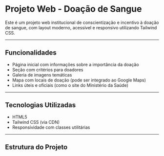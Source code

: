 # Projeto Web - Doação de Sangue

Este é um projeto web institucional de conscientização e incentivo à doação de sangue, com layout moderno, acessível e responsivo utilizando Tailwind CSS.

---

## Funcionalidades

- Página inicial com informações sobre a importância da doação
- Seção com critérios para doadores
- Galeria de imagens temáticas
- Mapa com locais de doação (pode ser integrado ao Google Maps)
- Links úteis e oficiais (como o site do Ministério da Saúde)

---

## Tecnologias Utilizadas

- HTML5
- Tailwind CSS (via CDN)
- Responsividade com classes utilitárias

---

## Estrutura do Projeto

